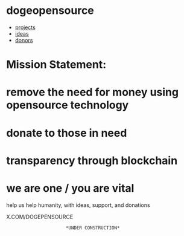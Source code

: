 # dogeopensource

* [projects](projects.md)
* [ideas](ideas.md)
* [donors](donors.md)





# Mission Statement: 
# remove the need for money using opensource technology 

# donate to those in need

# transparency through blockchain

# we are one / you are vital 


help us help humanity, with ideas, support, and donations

X.COM/DOGEPENSOURCE






                          *UNDER CONSTRUCTION*




